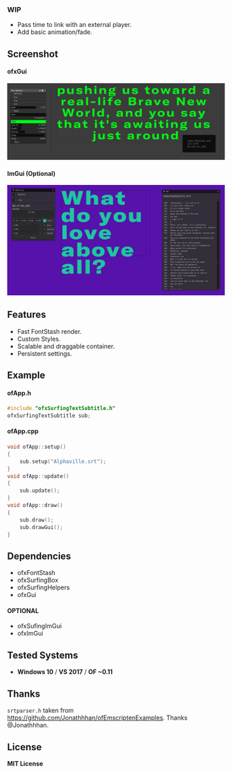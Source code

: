 ### WIP
- Pass time to link with an external player.
- Add basic animation/fade.

## Screenshot
#### ofxGui 
![Screenshot](example-Subtitle/Capture.PNG)
#### ImGui (Optional) 
![Screenshot](example-Subtitle2/Capture.PNG)

## Features
- Fast FontStash render.
- Custom Styles.
- Scalable and draggable container.
- Persistent settings.

## Example
#### ofApp.h
```.cpp
#include "ofxSurfingTextSubtitle.h"
ofxSurfingTextSubtitle sub;
```

#### ofApp.cpp
```.cpp
void ofApp::setup() 
{
	sub.setup("Alphaville.srt");
}
void ofApp::update() 
{
	sub.update();
}
void ofApp::draw() 
{
	sub.draw();
	sub.drawGui();
}
```

## Dependencies
- ofxFontStash
- ofxSurfingBox
- ofxSurfingHelpers
- ofxGui
#### OPTIONAL
- ofxSufingImGui
- ofxImGui

## Tested Systems
* **Windows 10** / **VS 2017** / **OF ~0.11**

## Thanks
`srtparser.h` taken from https://github.com/Jonathhhan/ofEmscriptenExamples. Thanks @Jonathhhan.

## License
**MIT License**